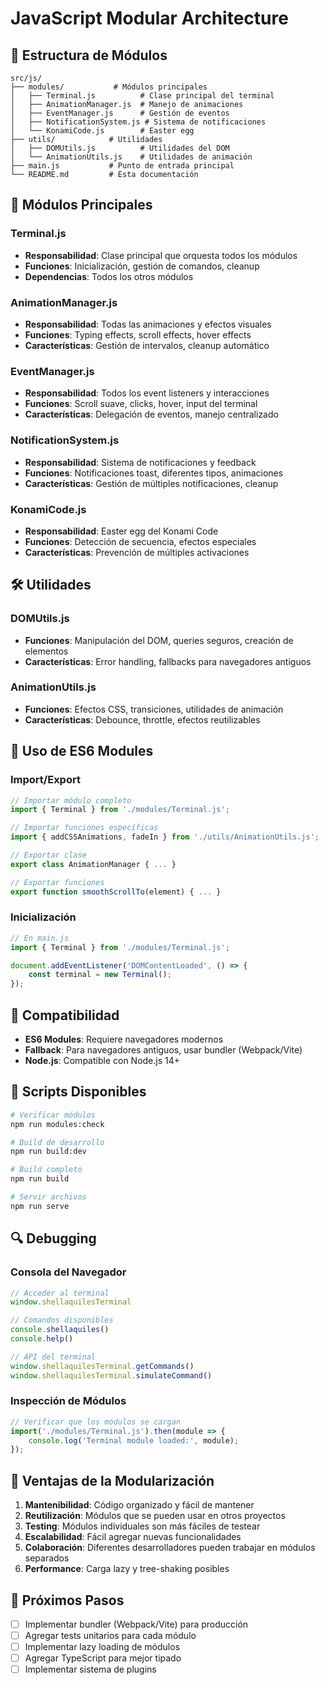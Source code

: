 # JavaScript Modular Architecture

## 📁 **Estructura de Módulos**

```
src/js/
├── modules/           # Módulos principales
│   ├── Terminal.js          # Clase principal del terminal
│   ├── AnimationManager.js  # Manejo de animaciones
│   ├── EventManager.js      # Gestión de eventos
│   ├── NotificationSystem.js # Sistema de notificaciones
│   └── KonamiCode.js        # Easter egg
├── utils/            # Utilidades
│   ├── DOMUtils.js          # Utilidades del DOM
│   └── AnimationUtils.js    # Utilidades de animación
├── main.js           # Punto de entrada principal
└── README.md         # Esta documentación
```

## 🚀 **Módulos Principales**

### **Terminal.js**
- **Responsabilidad**: Clase principal que orquesta todos los módulos
- **Funciones**: Inicialización, gestión de comandos, cleanup
- **Dependencias**: Todos los otros módulos

### **AnimationManager.js**
- **Responsabilidad**: Todas las animaciones y efectos visuales
- **Funciones**: Typing effects, scroll effects, hover effects
- **Características**: Gestión de intervalos, cleanup automático

### **EventManager.js**
- **Responsabilidad**: Todos los event listeners y interacciones
- **Funciones**: Scroll suave, clicks, hover, input del terminal
- **Características**: Delegación de eventos, manejo centralizado

### **NotificationSystem.js**
- **Responsabilidad**: Sistema de notificaciones y feedback
- **Funciones**: Notificaciones toast, diferentes tipos, animaciones
- **Características**: Gestión de múltiples notificaciones, cleanup

### **KonamiCode.js**
- **Responsabilidad**: Easter egg del Konami Code
- **Funciones**: Detección de secuencia, efectos especiales
- **Características**: Prevención de múltiples activaciones

## 🛠️ **Utilidades**

### **DOMUtils.js**
- **Funciones**: Manipulación del DOM, queries seguros, creación de elementos
- **Características**: Error handling, fallbacks para navegadores antiguos

### **AnimationUtils.js**
- **Funciones**: Efectos CSS, transiciones, utilidades de animación
- **Características**: Debounce, throttle, efectos reutilizables

## 🔧 **Uso de ES6 Modules**

### **Import/Export**
```javascript
// Importar módulo completo
import { Terminal } from './modules/Terminal.js';

// Importar funciones específicas
import { addCSSAnimations, fadeIn } from './utils/AnimationUtils.js';

// Exportar clase
export class AnimationManager { ... }

// Exportar funciones
export function smoothScrollTo(element) { ... }
```

### **Inicialización**
```javascript
// En main.js
import { Terminal } from './modules/Terminal.js';

document.addEventListener('DOMContentLoaded', () => {
    const terminal = new Terminal();
});
```

## 📱 **Compatibilidad**

- **ES6 Modules**: Requiere navegadores modernos
- **Fallback**: Para navegadores antiguos, usar bundler (Webpack/Vite)
- **Node.js**: Compatible con Node.js 14+

## 🚀 **Scripts Disponibles**

```bash
# Verificar módulos
npm run modules:check

# Build de desarrollo
npm run build:dev

# Build completo
npm run build

# Servir archivos
npm run serve
```

## 🔍 **Debugging**

### **Consola del Navegador**
```javascript
// Acceder al terminal
window.shellaquilesTerminal

// Comandos disponibles
console.shellaquiles()
console.help()

// API del terminal
window.shellaquilesTerminal.getCommands()
window.shellaquilesTerminal.simulateCommand()
```

### **Inspección de Módulos**
```javascript
// Verificar que los módulos se cargan
import('./modules/Terminal.js').then(module => {
    console.log('Terminal module loaded:', module);
});
```

## 🎯 **Ventajas de la Modularización**

1. **Mantenibilidad**: Código organizado y fácil de mantener
2. **Reutilización**: Módulos que se pueden usar en otros proyectos
3. **Testing**: Módulos individuales son más fáciles de testear
4. **Escalabilidad**: Fácil agregar nuevas funcionalidades
5. **Colaboración**: Diferentes desarrolladores pueden trabajar en módulos separados
6. **Performance**: Carga lazy y tree-shaking posibles

## 🔮 **Próximos Pasos**

- [ ] Implementar bundler (Webpack/Vite) para producción
- [ ] Agregar tests unitarios para cada módulo
- [ ] Implementar lazy loading de módulos
- [ ] Agregar TypeScript para mejor tipado
- [ ] Implementar sistema de plugins
